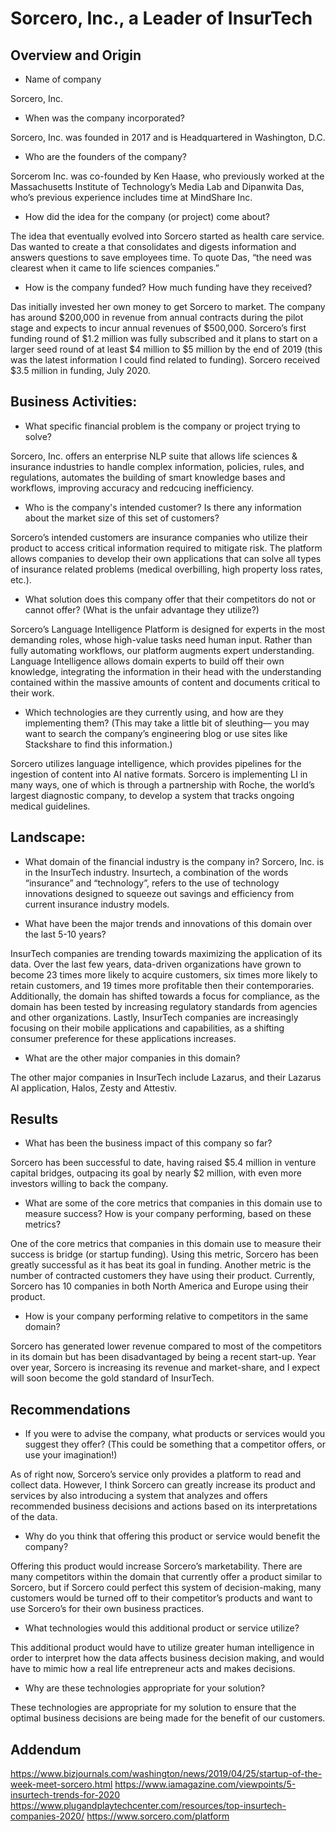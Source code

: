 # Sorcero, Inc., a Leader of InsurTech

## Overview and Origin

* Name of company

Sorcero, Inc.

* When was the company incorporated?

Sorcero, Inc. was founded in 2017 and is Headquartered in Washington, D.C.

* Who are the founders of the company?

Sorcerom Inc. was co-founded by Ken Haase, who previously worked at the Massachusetts Institute of Technology’s Media Lab and Dipanwita Das, who’s previous experience includes time at MindShare Inc.

* How did the idea for the company (or project) come about?

The idea that eventually evolved into Sorcero started as health care service. Das wanted to create a that consolidates and digests information and answers questions to save employees time. To quote Das, “the need was clearest when it came to life sciences companies.”

* How is the company funded? How much funding have they received?

Das initially invested her own money to get Sorcero to market. The company has around $200,000 in revenue from annual contracts during the pilot stage and expects to incur annual revenues of $500,000. Sorcero’s first funding round of $1.2 million was fully subscribed and it plans to start on a larger seed round of at least $4 million to $5 million by the end of 2019 (this was the latest information I could find related to funding). Sorcero received $3.5 million in funding, July 2020.


## Business Activities:

* What specific financial problem is the company or project trying to solve?

Sorcero, Inc. offers an enterprise NLP suite that allows life sciences & insurance industries to handle complex information, policies, rules, and regulations, automates the building of smart knowledge bases and workflows, improving accuracy and redcucing inefficiency. 

* Who is the company's intended customer?  Is there any information about the market size of this set of customers?

Sorcero’s intended customers are insurance companies who utilize their product to access critical information required to mitigate risk. The platform allows companies to develop their own applications that can solve all types of insurance related problems (medical overbilling, high property loss rates, etc.).

* What solution does this company offer that their competitors do not or cannot offer? (What is the unfair advantage they utilize?)

Sorcero’s Language Intelligence Platform is designed for experts in the most demanding roles, whose high-value tasks need human input. Rather than fully automating workflows, our platform augments expert understanding. Language Intelligence allows domain experts to build off their own knowledge, integrating the information in their head with the understanding contained within the massive amounts of content and documents critical to their work.

* Which technologies are they currently using, and how are they implementing them? (This may take a little bit of sleuthing–– you may want to search the company’s engineering blog or use sites like Stackshare to find this information.)

Sorcero utilizes language intelligence, which provides pipelines for the ingestion of content into AI native formats. Sorcero is implementing LI in many ways, one of which is through a partnership with Roche, the world’s largest diagnostic company, to develop a system that tracks ongoing medical guidelines. 

## Landscape:

* What domain of the financial industry is the company in?
Sorcero, Inc. is in the InsurTech industry. Insurtech, a combination of the words “insurance” and “technology”, refers to the use of technology innovations designed to squeeze out savings and efficiency from current insurance industry models.

* What have been the major trends and innovations of this domain over the last 5-10 years?

InsurTech companies are trending towards maximizing the application of its data. Over the last few years, data-driven organizations have grown to become 23 times more likely to acquire customers, six times more likely to retain customers, and 19 times more profitable then their contemporaries. Additionally, the domain has shifted towards a focus for compliance, as the domain has been tested by increasing regulatory standards from agencies and other organizations. Lastly, InsurTech companies are increasingly focusing on their mobile applications and capabilities, as a shifting consumer preference for these applications increases. 

* What are the other major companies in this domain?

The other major companies in InsurTech include Lazarus, and their Lazarus AI application, Halos, Zesty and Attestiv.


## Results

* What has been the business impact of this company so far?

Sorcero has been successful to date, having raised $5.4 million in venture capital bridges, outpacing its goal by nearly $2 million, with even more investors willing to back the company. 

* What are some of the core metrics that companies in this domain use to measure success? How is your company performing, based on these metrics?

One of the core metrics that companies in this domain use to measure their success is bridge (or startup funding). Using this metric, Sorcero has been greatly successful as it has beat its goal in funding. Another metric is the number of contracted customers they have using their product. Currently, Sorcero has 10 companies in both North America and Europe using their product. 

* How is your company performing relative to competitors in the same domain?

Sorcero has generated lower revenue compared to most of the competitors in its domain but has been disadvantaged by being a recent start-up. Year over year, Sorcero is increasing its revenue and market-share, and I expect will soon become the gold standard of InsurTech.

## Recommendations

* If you were to advise the company, what products or services would you suggest they offer? (This could be something that a competitor offers, or use your imagination!)

As of right now, Sorcero’s service only provides a platform to read and collect data. However, I think Sorcero can greatly increase its product and services by also introducing a system that analyzes and offers recommended business decisions and actions based on its interpretations of the data.

* Why do you think that offering this product or service would benefit the company?

Offering this product would increase Sorcero’s marketability. There are many competitors within the domain that currently offer a product similar to Sorcero, but if Sorcero could perfect this system of decision-making, many customers would be turned off to their competitor’s products and want to use Sorcero’s for their own business practices. 


* What technologies would this additional product or service utilize?

This additional product would have to utilize greater human intelligence in order to interpret how the data affects business decision making, and would have to mimic how a real life entrepreneur acts and makes decisions. 

* Why are these technologies appropriate for your solution?

These technologies are appropriate for my solution to ensure that the optimal business decisions are being made for the benefit of our customers.

## Addendum
https://www.bizjournals.com/washington/news/2019/04/25/startup-of-the-week-meet-sorcero.html
https://www.iamagazine.com/viewpoints/5-insurtech-trends-for-2020
https://www.plugandplaytechcenter.com/resources/top-insurtech-companies-2020/
https://www.sorcero.com/platform